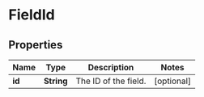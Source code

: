 

# FieldId


## Properties

| Name | Type | Description | Notes |
|------------ | ------------- | ------------- | -------------|
|**id** | **String** | The ID of the field. |  [optional] |



